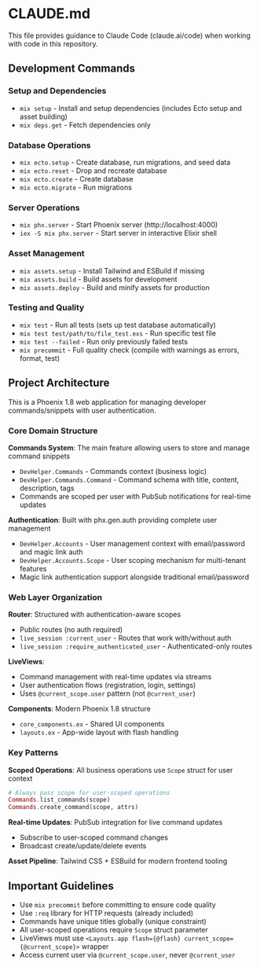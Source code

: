 # CLAUDE.md

This file provides guidance to Claude Code (claude.ai/code) when working with code in this repository.

## Development Commands

### Setup and Dependencies
- `mix setup` - Install and setup dependencies (includes Ecto setup and asset building)
- `mix deps.get` - Fetch dependencies only

### Database Operations
- `mix ecto.setup` - Create database, run migrations, and seed data
- `mix ecto.reset` - Drop and recreate database
- `mix ecto.create` - Create database
- `mix ecto.migrate` - Run migrations

### Server Operations
- `mix phx.server` - Start Phoenix server (http://localhost:4000)
- `iex -S mix phx.server` - Start server in interactive Elixir shell

### Asset Management
- `mix assets.setup` - Install Tailwind and ESBuild if missing
- `mix assets.build` - Build assets for development
- `mix assets.deploy` - Build and minify assets for production

### Testing and Quality
- `mix test` - Run all tests (sets up test database automatically)
- `mix test test/path/to/file_test.exs` - Run specific test file
- `mix test --failed` - Run only previously failed tests
- `mix precommit` - Full quality check (compile with warnings as errors, format, test)

## Project Architecture

This is a Phoenix 1.8 web application for managing developer commands/snippets with user authentication.

### Core Domain Structure

**Commands System**: The main feature allowing users to store and manage command snippets
- `DevHelper.Commands` - Commands context (business logic)
- `DevHelper.Commands.Command` - Command schema with title, content, description, tags
- Commands are scoped per user with PubSub notifications for real-time updates

**Authentication**: Built with phx.gen.auth providing complete user management
- `DevHelper.Accounts` - User management context with email/password and magic link auth
- `DevHelper.Accounts.Scope` - User scoping mechanism for multi-tenant features
- Magic link authentication support alongside traditional email/password

### Web Layer Organization

**Router**: Structured with authentication-aware scopes
- Public routes (no auth required)
- `live_session :current_user` - Routes that work with/without auth
- `live_session :require_authenticated_user` - Authenticated-only routes

**LiveViews**: 
- Command management with real-time updates via streams
- User authentication flows (registration, login, settings)
- Uses `@current_scope.user` pattern (not `@current_user`)

**Components**: Modern Phoenix 1.8 structure
- `core_components.ex` - Shared UI components
- `layouts.ex` - App-wide layout with flash handling

### Key Patterns

**Scoped Operations**: All business operations use `Scope` struct for user context
```elixir
# Always pass scope for user-scoped operations
Commands.list_commands(scope)
Commands.create_command(scope, attrs)
```

**Real-time Updates**: PubSub integration for live command updates
- Subscribe to user-scoped command changes
- Broadcast create/update/delete events

**Asset Pipeline**: Tailwind CSS + ESBuild for modern frontend tooling

## Important Guidelines

- Use `mix precommit` before committing to ensure code quality
- Use `:req` library for HTTP requests (already included)
- Commands have unique titles globally (unique constraint)
- All user-scoped operations require `Scope` struct parameter
- LiveViews must use `<Layouts.app flash={@flash} current_scope={@current_scope}>` wrapper
- Access current user via `@current_scope.user`, never `@current_user`
